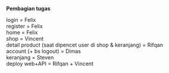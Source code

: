 **Pembagian tugas**

login = Felix
<br>
register = Felix
<br>
home = Felix
<br>
shop = Vincent
<br>
detail product (saat dipencet user di shop & keranjang) = Rifqan
<br>
account (+ bs logout) = Dimas
<br>
keranjang = Steven
<br>
deploy web+API = Rifqan + Vincent

